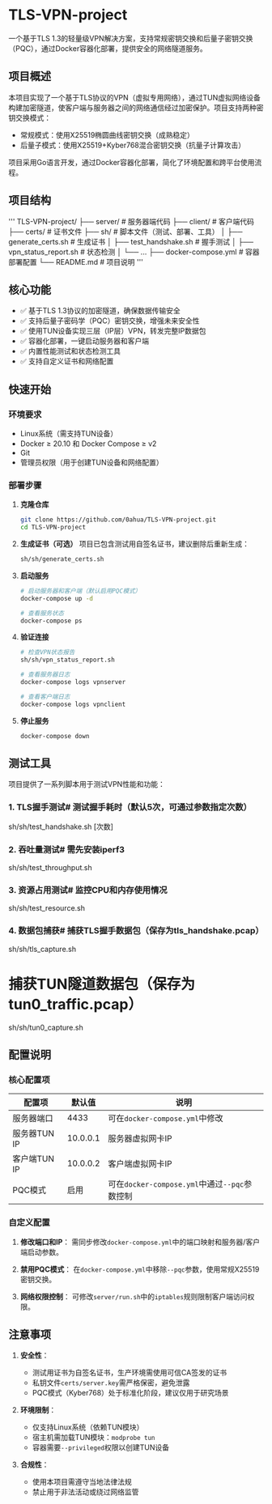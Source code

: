 # TLS-VPN-project

一个基于TLS 1.3的轻量级VPN解决方案，支持常规密钥交换和后量子密钥交换（PQC），通过Docker容器化部署，提供安全的网络隧道服务。

## 项目概述

本项目实现了一个基于TLS协议的VPN（虚拟专用网络），通过TUN虚拟网络设备构建加密隧道，使客户端与服务器之间的网络通信经过加密保护。项目支持两种密钥交换模式：
- 常规模式：使用X25519椭圆曲线密钥交换（成熟稳定）
- 后量子模式：使用X25519+Kyber768混合密钥交换（抗量子计算攻击）

项目采用Go语言开发，通过Docker容器化部署，简化了环境配置和跨平台使用流程。

## 项目结构
'''
TLS-VPN-project/
├── server/           # 服务器端代码
├── client/           # 客户端代码
├── certs/            # 证书文件
├── sh/               # 脚本文件（测试、部署、工具）
│   ├── generate_certs.sh    # 生成证书
│   ├── test_handshake.sh    # 握手测试
│   ├── vpn_status_report.sh # 状态检测
│   └── ...
├── docker-compose.yml       # 容器部署配置
└── README.md                # 项目说明
'''

## 核心功能

- ✅ 基于TLS 1.3协议的加密隧道，确保数据传输安全
- ✅ 支持后量子密码学（PQC）密钥交换，增强未来安全性
- ✅ 使用TUN设备实现三层（IP层）VPN，转发完整IP数据包
- ✅ 容器化部署，一键启动服务器和客户端
- ✅ 内置性能测试和状态检测工具
- ✅ 支持自定义证书和网络配置

## 快速开始

### 环境要求

- Linux系统（需支持TUN设备）
- Docker ≥ 20.10 和 Docker Compose ≥ v2
- Git
- 管理员权限（用于创建TUN设备和网络配置）

### 部署步骤

1. **克隆仓库**
   ```bash
   git clone https://github.com/0ahua/TLS-VPN-project.git
   cd TLS-VPN-project
   ```

2. **生成证书（可选）**
   项目已包含测试用自签名证书，建议删除后重新生成：
   ```bash
   sh/sh/generate_certs.sh
   ```

3. **启动服务**
   ```bash
   # 启动服务器和客户端（默认启用PQC模式）
   docker-compose up -d
   
   # 查看服务状态
   docker-compose ps
   ```

4. **验证连接**
   ```bash
   # 检查VPN状态报告
   sh/sh/vpn_status_report.sh
   
   # 查看服务器日志
   docker-compose logs vpnserver
   
   # 查看客户端日志
   docker-compose logs vpnclient
   ```

5. **停止服务**
   ```bash
   docker-compose down
   ```

## 测试工具

项目提供了一系列脚本用于测试VPN性能和功能：

### 1. TLS握手测试# 测试握手耗时（默认5次，可通过参数指定次数）
sh/sh/test_handshake.sh [次数]
### 2. 吞吐量测试# 需先安装iperf3
sh/sh/test_throughput.sh
### 3. 资源占用测试# 监控CPU和内存使用情况
sh/sh/test_resource.sh
### 4. 数据包捕获# 捕获TLS握手数据包（保存为tls_handshake.pcap）
sh/sh/tls_capture.sh

# 捕获TUN隧道数据包（保存为tun0_traffic.pcap）
sh/sh/tun0_capture.sh
## 配置说明

### 核心配置项

| 配置项 | 默认值 | 说明 |
|--------|--------|------|
| 服务器端口 | 4433 | 可在`docker-compose.yml`中修改 |
| 服务器TUN IP | 10.0.0.1 | 服务器虚拟网卡IP |
| 客户端TUN IP | 10.0.0.2 | 客户端虚拟网卡IP |
| PQC模式 | 启用 | 可在`docker-compose.yml`中通过`--pqc`参数控制 |

### 自定义配置

1. **修改端口和IP**：
   需同步修改`docker-compose.yml`中的端口映射和服务器/客户端启动参数。

2. **禁用PQC模式**：
   在`docker-compose.yml`中移除`--pqc`参数，使用常规X25519密钥交换。

3. **网络权限控制**：
   可修改`server/run.sh`中的`iptables`规则限制客户端访问权限。

## 注意事项

1. **安全性**：
   - 测试用证书为自签名证书，生产环境需使用可信CA签发的证书
   - 私钥文件`certs/server.key`需严格保密，避免泄露
   - PQC模式（Kyber768）处于标准化阶段，建议仅用于研究场景

2. **环境限制**：
   - 仅支持Linux系统（依赖TUN模块）
   - 宿主机需加载TUN模块：`modprobe tun`
   - 容器需要`--privileged`权限以创建TUN设备

3. **合规性**：
   - 使用本项目需遵守当地法律法规
   - 禁止用于非法活动或绕过网络监管


